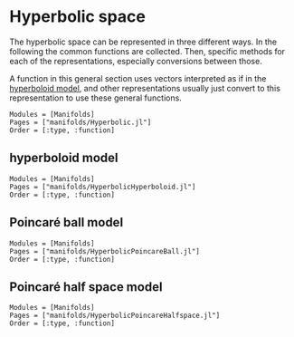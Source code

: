 # Hyperbolic space

The hyperbolic space can be represented in three different ways. In the following the common functions are collected.
Then, specific methods for each of the representations, especially conversions between those.

A function in this general section uses vectors interpreted as if in the [hyperboloid model](@ref),
and other representations usually just convert to this representation to use these general functions.

```@autodocs
Modules = [Manifolds]
Pages = ["manifolds/Hyperbolic.jl"]
Order = [:type, :function]
```

## hyperboloid model

```@autodocs
Modules = [Manifolds]
Pages = ["manifolds/HyperbolicHyperboloid.jl"]
Order = [:type, :function]
```

## Poincaré ball model

```@autodocs
Modules = [Manifolds]
Pages = ["manifolds/HyperbolicPoincareBall.jl"]
Order = [:type, :function]
```

## Poincaré half space model

```@autodocs
Modules = [Manifolds]
Pages = ["manifolds/HyperbolicPoincareHalfspace.jl"]
Order = [:type, :function]
```

